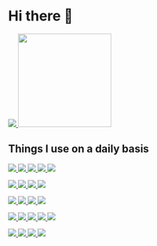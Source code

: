 # Hi there 👋


<p align="left">
  <a href="https://github.com/Cleaninja/build-components">
  </a>
</p>

<p align="left">
  <a href="https://github.com/Cleaninja/build-components">
    <img
      src="https://readme-components.vercel.app/api?component=experience&company=CRED_CLUB&role=Frontend%20Engineer%20&fill=black">
  </a>
  <a href="https://github.com/Cleaninja/build-components">
    <img style="height:190px"
      src="https://readme-components.vercel.app/api?component=stackoverflow&stackoverflowid=8780399&textfill=black&fill=linear-gradient%2862deg%2C%20%238EC5FC%200%25%2C%20%23E0C3FC%20100%25%29%3B%0A">
  </a>
</p>

## Things I use on a daily basis

<p align="left">
  <a href="https://github.com/Cleaninja/build-components">
    <img
      src="https://readme-components.vercel.app/api?component=logo&fill=black&logo=react&animation=spin&svgfill=15d8fe">
  </a>
  <a href="https://github.com/Cleaninja/build-components">
    <img src="https://readme-components.vercel.app/api?component=logo&fill=black&logo=vue.js&svgfill=2d79c7">
  </a>
  <a href="https://github.com/Cleaninja/build-components">
    <img src="https://readme-components.vercel.app/api?component=logo&fill=black&logo=angular&svgfill=2d79c7">
  </a>
  <a href="https://github.com/Cleaninja/build-components">
    <img src="https://readme-components.vercel.app/api?component=logo&fill=black&logo=ember.js&svgfill=df5c43">
  </a>
  <a href="https://github.com/Cleaninja/build-components">
    <img src="https://readme-components.vercel.app/api?component=logo&fill=black&logo=jquery&svgfill=df5c43">
  </a>
</p>

<p>
  <a href="https://github.com/Cleaninja/build-components">
    <img src="https://readme-components.vercel.app/api?component=logo&fill=darkGrey&logo=node.js&svgfill=659b60">
  </a>
  <a href="https://github.com/Cleaninja/build-components">
    <img src="https://readme-components.vercel.app/api?component=logo&fill=darkGrey&logo=laravel&svgfill=f6df1c">
  </a>
  <a href="https://github.com/Cleaninja/build-components">
    <img src="https://readme-components.vercel.app/api?component=logo&fill=darkGrey&logo=django&svgfill=f6df1c">
  </a>
  <a href="https://github.com/Cleaninja/build-components">
    <img src="https://readme-components.vercel.app/api?component=logo&fill=darkGrey&logo=go&svgfill=f6df1c">
  </a>
</p>

<p>
  <a href="https://github.com/Cleaninja/build-components">
    <img src="https://readme-components.vercel.app/api?component=logo&fill=black&logo=mysql&svgfill=659b60">
  </a>
  <a href="https://github.com/Cleaninja/build-components">
    <img src="https://readme-components.vercel.app/api?component=logo&fill=black&logo=postgreSQL&svgfill=f6df1c">
  </a>
  <a href="https://github.com/Cleaninja/build-components">
    <img src="https://readme-components.vercel.app/api?component=logo&fill=black&logo=mongodb&svgfill=f6df1c">
  </a> <a href="https://github.com/Cleaninja/build-components">
    <img src="https://readme-components.vercel.app/api?component=logo&fill=black&logo=firebase&svgfill=f6df1c">
  </a>
</p>


<p>
  <a href="https://github.com/Cleaninja/build-components">
    <img src="https://readme-components.vercel.app/api?component=logo&fill=green&logo=javascript&svgfill=f6df1c">
  </a>
  <a href="https://github.com/Cleaninja/build-components">
    <img src="https://readme-components.vercel.app/api?component=logo&fill=green&logo=webpack&svgfill=8ed5fa">
  </a>
  <a href="https://github.com/Cleaninja/build-components">
    <img src="https://readme-components.vercel.app/api?component=logo&fill=green&logo=sass&svgfill=cd6799">
  </a>
  <a href="https://github.com/Cleaninja/build-components">
    <img src="https://readme-components.vercel.app/api?component=logo&fill=green&logo=php&svgfill=028dd1">
  </a>

  <a href="https://github.com/Cleaninja/build-components">
    <img src="https://readme-components.vercel.app/api?component=logo&fill=green&logo=python&svgfill=f6df1c">
  </a>

</p>

<a href="https://github.com/Cleaninja/build-components">
  <img src="https://readme-components.vercel.app/api?component=logo&fill=black&logo=github">
</a>
<a href="https://github.com/Cleaninja/build-components">
  <img src="https://readme-components.vercel.app/api?component=logo&fill=black&logo=gitlab">
</a>
<a href="https://github.com/Cleaninja/build-components">
  <img src="https://readme-components.vercel.app/api?component=logo&fill=black&logo=trello">
</a>
<a href="https://github.com/Cleaninja/build-components">
  <img src="https://readme-components.vercel.app/api?component=logo&fill=black&logo=figma">
</a>
